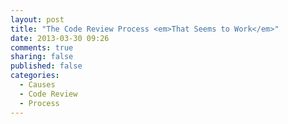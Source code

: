 ```yaml
---
layout: post
title: "The Code Review Process <em>That Seems to Work</em>"
date: 2013-03-30 09:26
comments: true
sharing: false
published: false
categories:
  - Causes
  - Code Review
  - Process
---
```


